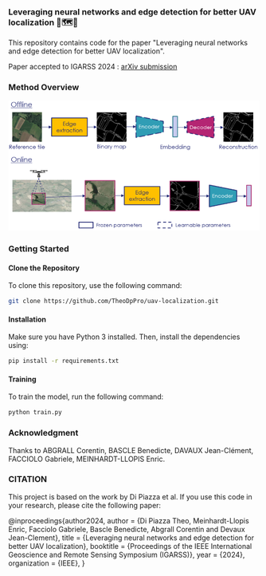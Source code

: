 ### Leveraging neural networks and edge detection for better UAV localization 🚁🗺️📍

This repository contains code for the paper "Leveraging neural networks and edge detection for better UAV localization".

Paper accepted to IGARSS 2024 : [arXiv submission](https://arxiv.org/submit/5505657/view)

### Method Overview

<img src="https://github.com/TheoDpPro/uav-localization/blob/main/figures/overview_method.PNG" alt="Method overview" width="600">

### Getting Started

#### Clone the Repository

To clone this repository, use the following command:

```bash
git clone https://github.com/TheoDpPro/uav-localization.git
```

#### Installation

Make sure you have Python 3 installed. Then, install the dependencies using:

```bash
pip install -r requirements.txt
```

#### Training

To train the model, run the following command:

```bash
python train.py
```

### Acknowledgment

Thanks to ABGRALL Corentin, BASCLE Benedicte, DAVAUX Jean-Clément, FACCIOLO Gabriele, MEINHARDT-LLOPIS Enric.

### CITATION

This project is based on the work by Di Piazza et al. If you use this code in your research, please cite the following paper:

@inproceedings{author2024,
  author    = {Di Piazza Theo, Meinhardt-Llopis Enric, Facciolo Gabriele, Bascle Benedicte, Abgrall Corentin and Devaux Jean-Clement},
  title     = {Leveraging neural networks and edge detection for better UAV localization},
  booktitle = {Proceedings of the IEEE International Geoscience and Remote Sensing Symposium (IGARSS)},
  year      = {2024},
  organization = {IEEE},
}
